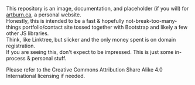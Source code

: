 This repository is an image, documentation, and placeholder (if you will) for [artburn.ca](https://artburn.ca), a personal website.  
Honestly, this is intended to be a fast & hopefully not-break-too-many-things portfolio/contact site tossed together with Bootstrap and likely a few other JS libraries.   
Think, like Linktree, but slicker and the only money spent is on domain registration.   
If you are seeing this, don't expect to be impressed. This is just some in-process & personal stuff.

Please refer to the Creative Commons Attribution Share Alike 4.0 International licensing if needed.
